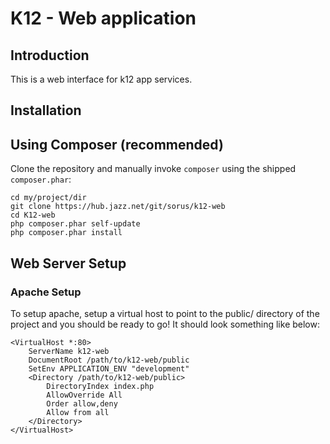 K12 - Web application
=======================

Introduction
------------
This is a web interface for k12 app services. 

Installation
------------

Using Composer (recommended)
----------------------------
Clone the repository and manually invoke `composer` using the shipped
`composer.phar`:

    cd my/project/dir
    git clone https://hub.jazz.net/git/sorus/k12-web
    cd K12-web
    php composer.phar self-update
    php composer.phar install

Web Server Setup
----------------
### Apache Setup

To setup apache, setup a virtual host to point to the public/ directory of the
project and you should be ready to go! It should look something like below:

    <VirtualHost *:80>
        ServerName k12-web
        DocumentRoot /path/to/k12-web/public
        SetEnv APPLICATION_ENV "development"
        <Directory /path/to/k12-web/public>
            DirectoryIndex index.php
            AllowOverride All
            Order allow,deny
            Allow from all
        </Directory>
    </VirtualHost>
